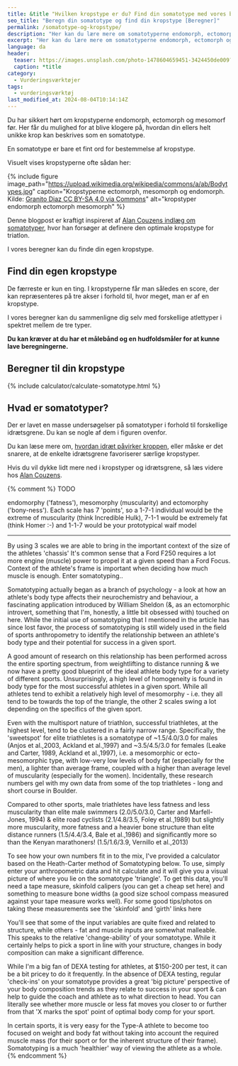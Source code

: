 ```yaml
---
title: &title "️Hvilken kropstype er du? Find din somatotype med vores beregner!"
seo_title: "️Beregn din somatotype og find din kropstype [Beregner]"
permalink: /somatotype-og-kropstype/
description: "Her kan du lære mere om somatotyperne endomorph, ectomorph og mesomorph. I vores beregner kan du find finde ud af, hvilken kropstype du er."
excerpt: "Her kan du lære mere om somatotyperne endomorph, ectomorph og mesomorph. I vores beregner kan du find finde ud af, hvilken kropstype du er."
language: da
header:
  teaser: https://images.unsplash.com/photo-1478604659451-3424450de009?ixlib=rb-1.2.1&ixid=MnwxMjA3fDB8MHxwaG90by1wYWdlfHx8fGVufDB8fHx8&auto=format&fit=crop&h=300&w=400&q=10
  caption: *title
category:
  - Vurderingsværktøjer
tags:
  - vurderingsværktøj
last_modified_at: 2024-08-04T10:14:14Z
---
```


Du har sikkert hørt om kropstyperne endomorph, ectomorph og mesomorf før. Her får du mulighed for at blive klogere på, hvordan din ellers helt unikke krop kan beskrives som en somatotype.

En somatotype er bare et fint ord for bestemmelse af kropstype.

Visuelt vises kropstyperne ofte sådan her:

{% include figure image_path="https://upload.wikimedia.org/wikipedia/commons/a/ab/Bodytypes.jpg" caption="Kropstyperne ectomorph, mesomorph og endomorph. Kilde: [Granito Diaz CC BY-SA 4.0 via Commons](https://commons.wikimedia.org/wiki/File:Bodytypes.jpg#/media/File:Bodytypes.jpg)" alt="kropstyper endomorph ectomorph mesomorph" %}

Denne blogpost er kraftigt inspireret af [Alan Couzens indlæg om somatotyper](https://www.alancouzens.com/blog/somatotype.html), hvor han forsøger at definere den optimale kropstype for triatlon.

I vores beregner kan du finde din egen kropstype.

## Find din egen kropstype

De færreste er kun en ting. I kropstyperne får man således en score, der kan repræsenteres på tre akser i forhold til, hvor meget, man er af en kropstype.

I vores beregner kan du sammenligne dig selv med forskellige atlettyper i spektret mellem de tre typer.

**Du kan  kræver at du har et målebånd og en hudfoldsmåler for at kunne lave beregningerne.**

## Beregner til din kropstype

{% include calculator/calculate-somatotype.html %}

## Hvad er somatotyper?

Der er lavet en masse undersøgelser på somatotyper i forhold til forskellige idrætsgrene. Du kan se nogle af dem i figuren ovenfor.

Du kan læse mere om, [hvordan idræt påvirker kroppen](/sportsgrene-paavirker-kroppen/), eller måske er det snarere, at de enkelte idrætsgrene favoriserer særlige kropstyper.

Hvis du vil dykke lidt mere ned i kropstyper og idrætsgrene, så læs videre hos [Alan Couzens](https://www.alancouzens.com/blog/somatotype.html).

{% comment %}
TODO

 endomorphy ('fatness'), mesomorphy (muscularity) and ectomorphy ('bony-ness'). Each scale has 7 'points', so a 1-7-1 individual would be the extreme of muscularity (think Incredible Hulk), 7-1-1 would be extremely fat (think Homer :-) and 1-1-7 would be your prototypical waif model
***

By using 3 scales we are able to bring in the important context of the size of the athletes 'chassis' It's common sense that a Ford F250 requires a lot more engine (muscle) power to propel it at a given speed than a Ford Focus. Context of the athlete's frame is important when deciding how much muscle is enough. Enter somatotyping..

Somatotyping actually began as a branch of psychology - a look at how an athlete's body type affects their neurochemistry and behaviour, a fascinating application introduced by William Sheldon (&, as an ectomorphic introvert, something that I'm, honestly, a little bit obsessed with) touched on here. While the initial use of somatotyping that I mentioned in the article has since lost favor, the process of somatotyping is still widely used in the field of sports anthropometry to identify the relationship between an athlete's body type and their potential for success in a given sport.

A good amount of research on this relationship has been performed across the entire sporting spectrum, from weightlifting to distance running & we now have a pretty good blueprint of the ideal athlete body type for a variety of different sports. Unsurprisingly, a high level of homogeneity is found in body type for the most successful athletes in a given sport. While all athletes tend to exhibit a relatively high level of mesomorphy - i.e. they all tend to be towards the top of the triangle, the other 2 scales swing a lot depending on the specifics of the given sport.

Even with the multisport nature of triathlon, successful triathletes, at the highest level, tend to be clustered in a fairly narrow range. Specifically, the 'sweetspot' for elite triathletes is a somatotype of ~1.5/4.0/3.0 for males (Anjos et al.,2003, Ackland et al.,1997) and ~3.5/4.5/3.0 for females (Leake and Carter, 1989, Ackland et al.,1997), i.e. a mesomorphic or ecto-mesomorphic type, with low-very low levels of body fat (especially for the men), a lighter than average frame, coupled with a higher than average level of muscularity (especially for the women). Incidentally, these research numbers gel with my own data from some of the top triathletes - long and short course in Boulder.

Compared to other sports, male triathletes have less fatness and less muscularity than elite male swimmers (2.0/5.0/3.0, Carter and Marfell-Jones, 1994) & elite road cyclists (2.1/4.8/3.5, Foley et al.,1989) but slightly more muscularity, more fatness and a heavier bone structure than elite distance runners (1.5/4.4/3.4, Bale et al.,1986) and significantly more so than the Kenyan marathoners! (1.5/1.6/3.9, Vernillo et al.,2013)

To see how your own numbers fit in to the mix, I've provided a calculator based on the Heath-Carter method of Somatotyping below. To use, simply enter your anthropometric data and hit calculate and it will give you a visual picture of where you lie on the somatotype 'triangle'. To get this data, you'll need a tape measure, skinfold calipers (you can get a cheap set here) and something to measure bone widths (a good size school compass measured against your tape measure works well). For some good tips/photos on taking these measurements see the 'skinfold' and 'girth' links here

You'll see that some of the input variables are quite fixed and related to structure, while others - fat and muscle inputs are somewhat malleable. This speaks to the relative 'change-ability' of your somatotype. While it certainly helps to pick a sport in line with your structure, changes in body composition can make a significant difference.

While I'm a big fan of DEXA testing for athletes, at $150-200 per test, it can be a bit pricey to do it frequently. In the absence of DEXA testing, regular 'check-ins' on your somatotype provides a great 'big picture' perspective of your body composition trends as they relate to success in your sport & can help to guide the coach and athlete as to what direction to head. You can literally see whether more muscle or less fat moves you closer to or further from that 'X marks the spot' point of optimal body comp for your sport.

In certain sports, it is very easy for the Type-A athlete to become too focused on weight and body fat without taking into account the required muscle mass (for their sport or for the inherent structure of their frame). Somatotyping is a much 'healthier' way of viewing the athlete as a whole.
{% endcomment %}
